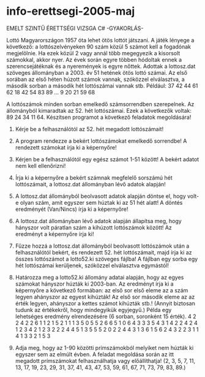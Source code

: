# info-erettsegi-2005-maj
EMELT SZINTŰ ÉRETTSÉGI VIZSGA C# -GYAKORLÁS-

Lottó
Magyarországon 1957 óta lehet ötös lottót játszani. A játék lényege a következő: a lottószelvényeken 90 szám közül 5 számot kell a fogadónak megjelölnie. Ha ezek közül 2 vagy annál
több megegyezik a kisorsolt számokkal, akkor nyer. Az évek során egyre többen hódoltak
ennek a szerencsejátéknak és a nyeremények is egyre nőttek.
Adottak a lottosz.dat szöveges állományban a 2003. év 51 hetének ötös lottó számai. Az
első sorában az első héten húzott számok vannak, szóközzel elválasztva, a második sorban a
második hét lottószámai vannak stb.
Például: 37 42 44 61 62
18 42 54 83 89
...
9 20 21 59 68

A lottószámok minden sorban emelkedő számsorrendben szerepelnek.
Az állományból kimaradtak az 52. hét lottószámai. Ezek a következők voltak: 89 24 34 11 64.
Készítsen programot a következő feladatok megoldására!

1. Kérje be a felhasználótól az 52. hét megadott lottószámait!

2. A program rendezze a bekért lottószámokat emelkedő sorrendbe! A rendezett számokat
írja ki a képernyőre!

3. Kérjen be a felhasználótól egy egész számot 1-51 között! A bekért adatot nem kell ellenőrizni!

4. Írja ki a képernyőre a bekért számnak megfelelő sorszámú hét lottószámait, a
lottosz.dat állományban lévő adatok alapján!

5. A lottosz.dat állományból beolvasott adatok alapján döntse el, hogy volt-e olyan
szám, amit egyszer sem húztak ki az 51 hét alatt! A döntés eredményét (Van/Nincs) írja ki
a képernyőre!

6. A lottosz.dat állományban lévő adatok alapján állapítsa meg, hogy hányszor volt páratlan szám a kihúzott lottószámok között! Az eredményt a képernyőre írja ki!

7. Fűzze hozzá a lottosz.dat állományból beolvasott lottószámok után a felhasználótól
bekért, és rendezett 52. hét lottószámait, majd írja ki az összes lottószámot a lotto52.ki
szöveges fájlba! A fájlban egy sorba egy hét lottószámai kerüljenek, szóközzel elválasztva
egymástól!

8. Határozza meg a lotto52.ki állomány adatai alapján, hogy az egyes számokat hányszor
húzták ki 2003-ban. Az eredményt írja ki a képernyőre a következő formában: az első sor
első eleme az a szám legyen ahányszor az egyest kihúzták! Az első sor második eleme az
az érték legyen, ahányszor a kettes számot kihúzták stb.! (Annyit biztosan tudunk az értékekről, hogy mindegyikük egyjegyű.)
Példa egy lehetséges eredmény elrendezésére (6 sorban, soronként 15 érték).
4 2 2 4 2 2 6 1 1 2 1 5 2 1 1
1 3 5 0 5 5 2 6 6 5 1 0 6 4 3
3 3 5 4 3 1 4 2 2 4 2 4 1 2 3
4 2 1 2 3 2 2 2 4 4 5 1 3 5 5
5 2 0 2 2 4 4 3 1 3 6 1 5 6 2
4 3 2 2 3 1 1 4 1 3 3 2 1 5 3

9. Adja meg, hogy az 1-90 közötti prímszámokból melyiket nem húzták ki egyszer sem az
elmúlt évben. A feladat megoldása során az itt megadott prímszámokat felhasználhatja
vagy előállíthatja! (2, 3, 5, 7, 11, 13, 17, 19, 23, 29, 31, 37, 41, 43, 47, 53, 59, 61, 67, 71,
73, 79, 83, 89.)
